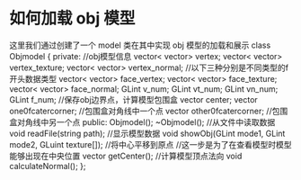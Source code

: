 #  如何加载 obj 模型 
这里我们通过创建了一个 model 类在其中实现 obj 模型的加载和展示
class Objmodel {
private:
 //obj模型信息
 vector< vector<GLfloat>> vertex;
 vector< vector<GLfloat>> vertex_texture;
vector< vector<GLfloat>> vertex_normal;
//以下三种分别是不同类型的f开头数据类型
 vector< vector<int>> face_vertex; 
 vector< vector<int>> face_texture;
 vector< vector<int>> face_normal;
 GLint v_num;
 GLint vt_num;
 GLint vn_num;
 GLint f_num;
 //保存obj边界点，计算模型包围盒
 vector<GLfloat > center;
 vector<GLfloat > one0fcatercorner; //包围盒对角线中一个点
 vector<GLfloat > other0fcatercorner; //包围盒对角线中另一个点
public:
 Objmodel();
 ~Objmodel();
 //从文件中读取数据
 void readFile(string path);
 //显示模型数据
 void showObj(GLint mode1, GLint mode2, GLuint texture[]);
//将中心平移到原点
//这一步是为了在查看模型时模型能够出现在中央位置
 vector<GLfloat> getCenter();
 //计算模型顶点法向
 void calculateNormal();
};
